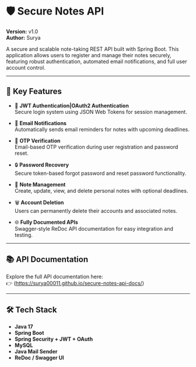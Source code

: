 # 🛡️ Secure Notes API

**Version:** v1.0  
**Author:** Surya

A secure and scalable note-taking REST API built with Spring Boot.
This application allows users to register and manage their notes securely,
featuring robust authentication, automated email notifications, and full user account control.

---

## 🚀 Key Features

- 🔐 **JWT Authentication|OAuth2 Authentication**  
  Secure login system using JSON Web Tokens for session management.

- 📧 **Email Notifications**  
  Automatically sends email reminders for notes with upcoming deadlines.

- 📮 **OTP Verification**  
  Email-based OTP verification during user registration and password reset.

- 🔒 **Password Recovery**  
  Secure token-based forgot password and reset password functionality.

- 📝 **Note Management**  
  Create, update, view, and delete personal notes with optional deadlines.

- 🗑️ **Account Deletion**  
  Users can permanently delete their accounts and associated notes.


- 🌐 **Fully Documented APIs**  
  Swagger-style ReDoc API documentation for easy integration and testing.

---

## 📚 API Documentation

Explore the full API documentation here:  
👉 (https://surya00011.github.io/secure-notes-api-docs/)

---

## 🛠️ Tech Stack

- **Java 17**
- **Spring Boot**
- **Spring Security + JWT + OAuth**
- **MySQL**
- **Java Mail Sender**
- **ReDoc / Swagger UI**

